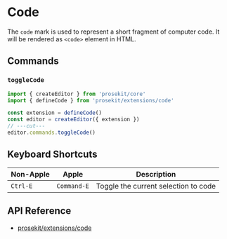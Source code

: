 # Code

The `code` mark is used to represent a short fragment of computer code. It will be rendered as `<code>` element in HTML.

<!-- @include: @/examples/code.md -->

## Commands

### `toggleCode`

```ts twoslash
import { createEditor } from 'prosekit/core'
import { defineCode } from 'prosekit/extensions/code'

const extension = defineCode()
const editor = createEditor({ extension })
// ---cut---
editor.commands.toggleCode()
```

## Keyboard Shortcuts

| Non-Apple | Apple       | Description                          |
| --------- | ----------- | ------------------------------------ |
| `Ctrl-E`  | `Command-E` | Toggle the current selection to code |

## API Reference

- [prosekit/extensions/code](/references/extensions/code)